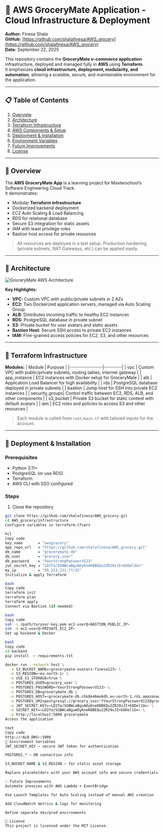 # 🛒 AWS GroceryMate Application - Cloud Infrastructure & Deployment

**Author:** Finesa Shala  
**GitHub:** [https://github.com/shalafinesa/AWS_grocery](https://github.com/shalafinesa/AWS_grocery)  
**Date:** September 22, 2025  

This repository contains the **GroceryMate e-commerce application** infrastructure, deployed and managed fully in **AWS** using **Terraform**.  
It emphasizes **cloud infrastructure, deployment, modularity, and automation**, allowing a scalable, secure, and maintainable environment for the application.

---

## 📋 Table of Contents
1. [Overview](#overview)
2. [Architecture](#architecture)
3. [Terraform Infrastructure](#terraform-infrastructure)
4. [AWS Components & Setup](#aws-components--setup)
5. [Deployment & Installation](#deployment--installation)
6. [Environment Variables](#environment-variables)
7. [Future Improvements](#future-improvements)
8. [License](#license)

---

## 📝 Overview
The **AWS GroceryMate App** is a learning project for Masterschool’s Software Engineering Cloud Track.  
It demonstrates:

- Modular **Terraform infrastructure**
- Dockerized backend deployment
- EC2 Auto Scaling & Load Balancing
- RDS for relational database
- Secure S3 integration for static assets
- IAM with least privilege roles
- Bastion host access for private resources

> All resources are deployed in a test setup. Production hardening (private subnets, NAT Gateways, etc.) can be applied easily.

---

## 🏢 Architecture

![GroceryMate AWS Architecture](./docs/grocerymate-architecture.png)

**Key Highlights:**
- **VPC:** Custom VPC with public/private subnets in 2 AZs  
- **EC2:** Two Dockerized application servers, managed via Auto Scaling Group  
- **ALB:** Distributes incoming traffic to healthy EC2 instances  
- **RDS:** PostgreSQL database in private subnet  
- **S3:** Private bucket for user avatars and static assets  
- **Bastion Host:** Secure SSH access to private EC2 instances  
- **IAM:** Fine-grained access policies for EC2, S3, and other resources

---

## 🔩 Terraform Infrastructure

**Modules:**
| Module           | Purpose |
|-----------------|---------|
| vpc            | Custom VPC with public/private subnets, routing tables, internet gateway |
| app_instance   | EC2 instances with Docker setup for GroceryMate |
| alb            | Application Load Balancer for high availability |
| rds            | PostgreSQL database deployed in private subnets |
| bastion        | Jump host for SSH into private EC2 instances |
| security_groups| Control traffic between EC2, RDS, ALB, and other components |
| s3_bucket      | Private S3 bucket for static content with default avatars |
| iam            | EC2 roles and policies to access S3 and other resources |

> Each module is called from `root/main.tf` with tailored inputs for the account.

---

## 🚀 Deployment & Installation

### Prerequisites
- Python 3.11+
- PostgreSQL (or use RDS)
- Terraform
- AWS CLI with SSO configured

### Steps
1. Clone the repository  
```bash
git clone https://github.com/shalafinesa/AWS_grocery.git
cd AWS_grocery/infrastructure
Configure variables in terraform.tfvars

hcl
Copy code
key_name       = "awsgrocery"
app_repo_url   = "https://github.com/shalafinesa/AWS_grocery.git"
db_name        = "grocerymate_db"
db_user        = "grocery_user"
db_password    = "YourStrongPassword123"
jwt_secret_key = "LD2fo/SGBWcaBguADyKneKBBEQu2ZR29sJI+bODel1U="
my_ip          = "95.223.231.77/32"
Initialize & apply Terraform

bash
Copy code
terraform init
terraform plan
terraform apply
Connect via Bastion (if needed)

bash
Copy code
ssh -i /path/to/your-key.pem ec2-user@<BASTION_PUBLIC_IP>
ssh -A ec2-user@<PRIVATE_EC2_IP>
Set up backend & Docker

bash
Copy code
cd backend
pip install -r requirements.txt

docker run --network host \
  -e S3_BUCKET_NAME=<grocerymate-avatars-finesa123> \
  -e S3_REGION=<eu-north-1> \
  -e USE_S3_STORAGE=true \
  -e POSTGRES_USER=grocery_user \
  -e POSTGRES_PASSWORD=<YourStrongPassword123> \
  -e POSTGRES_DB=grocerymate_db \
  -e POSTGRES_HOST=<grocerymate-db.chk8k46mo6dh.eu-north-1.rds.amazonaws.com> \
  -e POSTGRES_URI=postgresql://grocery_user:YYourStrongPassword123@grocerymate-db.chk8k46mo6dh.eu-north-1.rds.amazonaws.com:5432/grocerymate_db \
  -e JWT_SECRET_KEY=<LD2fo/SGBWcaBguADyKneKBBEQu2ZR29sJI+bODel1U=> \
  -e SECRET_KEY=<LD2fo/SGBWcaBguADyKneKBBEQu2ZR29sJI+bODel1U=> \
  -p http://localhost:5000 grocerymate
Access the application

text
Copy code
http://<ALB_DNS>:5000
🔑 Environment Variables
JWT_SECRET_KEY – secure JWT token for authentication

POSTGRES_* – DB connection info

S3_BUCKET_NAME & S3_REGION – for static asset storage

Replace placeholders with your AWS account info and secure credentials.

💡 Future Improvements
Automate invoices with AWS Lambda + EventBridge

Use Launch Templates for Auto Scaling instead of manual AMI creation

Add CloudWatch metrics & logs for monitoring

Define separate dev/prod environments

📄 License
This project is licensed under the MIT License.
